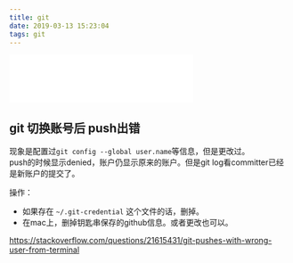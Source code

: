 ```yaml
---
title: git
date: 2019-03-13 15:23:04
tags: git
---
```


<iframe frameborder="no" marginwidth="0" marginheight="0" width=330 height=86 src="//music.163.com/outchain/player?type=2&id=22743825&auto=1&height=66"></iframe>

## git 切换账号后 push出错

现象是配置过`git config --global user.name`等信息，但是更改过。  
push的时候显示denied，账户仍显示原来的账户。但是git log看committer已经是新账户的提交了。

操作：

- 如果存在 `~/.git-credential` 这个文件的话，删掉。
- 在mac上，删掉钥匙串保存的github信息。或者更改也可以。

https://stackoverflow.com/questions/21615431/git-pushes-with-wrong-user-from-terminal